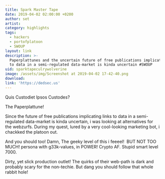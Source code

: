 ```yaml
---
title: Spark Master Tape
date: 2019-04-02 02:00:00 +0200
author: set
artist:
category: highlights
tags:
  - hackers
  - portofplatoon
  - SWOUP
layout: link
description: >-
  Paperplattunes and the uncertain future of free publications implicating links
  to data in a semi-regulated data-market is kinda uncertain #SWOUP
uid: sparktapeculrywolverine
image: /assets/img/Screenshot at 2019-04-02 17-42-40.png
download:
link: 'https://dedsec.us'
---
```


Quis Custodiet Ipsos Custodes?

The Paperplattune!

Since the future of free publications implicating links to data in a semi-regulated data-market is kinda uncertain, i was looking at alternatives for the webzurfs. During my quest, lured by a very cool-looking marketing bot, i chackked the platoon out.

And you should too! Damn, The geeky level of this i feeeel!&nbsp; BUT NOT TOO MUCH! persona with g33k-values, in POWER! Crypto AF. Stupid smart level 7000.

Dirty, yet slick production outlet! The quirks of their web-path is dark and probably scary for the non-techie. But dang you should follow that whole rabbit hole!